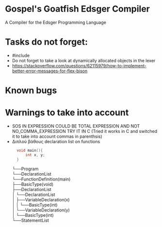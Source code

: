 # Gospel's Goatfish Edsger Compiler
A Compiler for the Edsger Programming Language


# Tasks do not forget:
- #include
- Do not forget to take a look at dynamically allocated
  objects in the lexer
- https://stackoverflow.com/questions/62115979/how-to-implement-better-error-messages-for-flex-bison
# Known bugs

# Warnings to take into account
- SOS IN EXPRESSION COULD BE TOTAL EXPRESSION AND NOT NO_COMMA_EXPRESSION TRY IT IN C (Tried it works in C and switched it to take into account commas in parenthsis)
- Διπλού βάθους declaration list on functions
  ``` C
	void main(){
		int x, y;
	}
  ```
  └──Program <br />
    └──DeclarationList <br />
        └──FunctionDefinition(main) <br />
            ├──BasicType(void) <br />
            ├──DeclarationList <br />
            │   └──DeclarationList <br />
            │       ├──VariableDeclaration(x) <br />
            │       │   └──BasicType(int) <br />
            │       └──VariableDeclaration(y) <br />
            │           └──BasicType(int) <br />
            └──StatementList <br />